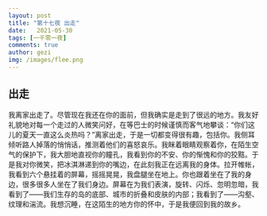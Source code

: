 ```yaml
---
layout: post
title: "第十七夜 出走"
date:   2021-05-30
tags: [一千零一夜]
comments: true
author: gezi
img: /images/flee.png
---
```


<!-- more -->

## 出走

我离家出走了。尽管现在我还在你的面前，但我确实是走到了很远的地方。我友好礼貌地对每一个走过的人微笑问好，在等巴士的时候谨慎而客气地攀谈：“你们这儿的夏天一直这么炎热吗？”离家出走，于是一切都变得很有趣，包括你。我侧耳倾听路人掉落的悄悄话，推测着他们的喜怒哀乐。我眯着眼睛观察着你，在陌生空气的保护下，我大胆地直视你的瞳孔，我看到你的不安、你的惭愧和你的狡黠。于是我对你微笑，把冰淇淋递到你的嘴边，在此刻我正在远离我的身体。拉开帷帐，我看到六个悬挂着的屏幕，摇摇晃晃，我盘腿坐在地上。你也跟着坐在了我的身边，很多很多人坐在了我们身边。屏幕在为我们表演，旋转、闪烁、忽明忽暗，我看到了——我们生存的岛的底部、城市的折叠和皮肤的内部；我看到了——沟壑、纹理和湍流。我想沉睡，在这陌生的地方你的怀中，于是我便回到我的故乡。
